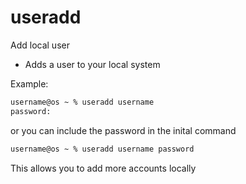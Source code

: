 # useradd

Add local user

- Adds a user to your local system

Example:

```txt
username@os ~ % useradd username
password:
```

or you can include the password in the inital command

```txt
username@os ~ % useradd username password
```

This allows you to add more accounts locally
